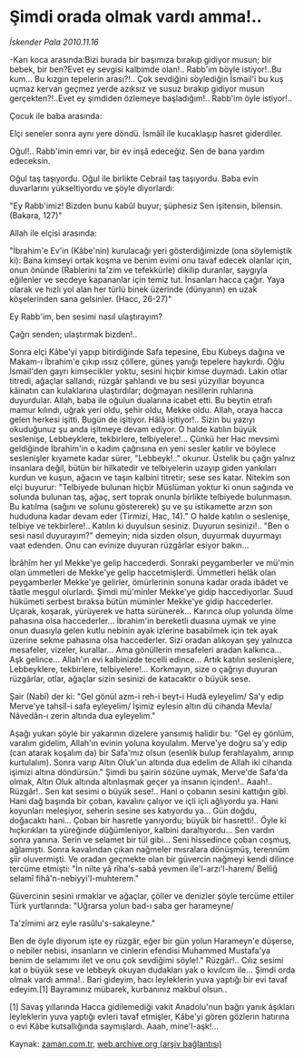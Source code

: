 # Şimdi orada olmak vardı amma!..

*İskender Pala 2010.11.16*

<td class="columnist-detail">
<p>-Karı koca arasında:Bizi burada bir başımıza bırakıp gidiyor musun; bir bebek, bir ben?Evet ey sevgisi kalbimde olan!..  Rabb'im böyle istiyor!..Bu kum... Bu kızgın tepelerin arası?!.. Çok sevdiğini söylediğin İsmail'i bu kuş uçmaz kervan geçmez yerde azıksız ve susuz bırakıp gidiyor musun gerçekten?!..Evet ey şimdiden özlemeye başladığım!.. Rabb'im öyle istiyor!..</p>
<p>
<div id="haberMetinDiv">
<p>Çocuk ile baba arasında:
<p>Elçi seneler sonra aynı yere döndü. İsmâîl ile kucaklaşıp hasret giderdiler.
<p>Oğul!.. Rabb'imin emri var, bir ev inşâ edeceğiz. Sen de bana yardım edeceksin.
<p>Oğul taş taşıyordu. Oğul ile birlikte Cebrail taş taşıyordu. Baba evin duvarlarını yükseltiyordu ve şöyle diyorlardı:
<p>"Ey Rabb'imiz! Bizden bunu kabûl buyur; şüphesiz Sen işitensin, bilensin. (Bakara, 127)"
<p>Allah ile elçisi arasında:
<p>"İbrahim'e Ev'in (Kâbe'nin) kurulacağı yeri gösterdiğimizde (ona söylemiştik ki): Bana kimseyi ortak koşma ve benim evimi onu tavaf edecek olanlar için, onun önünde (Rablerini ta'zim ve tefekkürle) dikilip duranlar, saygıyla eğilenler ve secdeye kapananlar için temiz tut. İnsanları hacca çağır. Yaya olarak ve hızlı yol alan her türlü binek üzerinde (dünyanın) en uzak köşelerinden sana gelsinler. (Hacc, 26-27)"
<p>Ey Rabb'im, ben sesimi nasıl ulaştırayım?
<p>Çağrı senden; ulaştırmak bizden!..
<p>Sonra elçi Kâbe'yi yapıp bitirdiğinde Safa tepesine, Ebu Kubeys dağına ve Makam-ı İbrahim'e çıkıp ıssız çöllere, güneş yanığı tepelere haykırdı. Oğlu İsmail'den gayrı kimsecikler yoktu, sesini hiçbir kimse duymadı. Lakin otlar titredi, ağaçlar sallandı, rüzgâr şahlandı ve bu sesi yüzyıllar boyunca kâinatın can kulaklarına ulaştırdılar; doğmayan nesillerin ruhlarına duyurdular. Allah, baba ile oğulun dualarına icabet etti. Bu beytin etrafı mamur kılındı, uğrak yeri oldu, şehir oldu, Mekke oldu. Allah, oraya hacca gelen herkesi işitti. Bugün de işitiyor. Hâlâ işitiyor!.. Sizin bu yazıyı okuduğunuz şu anda işitmeye devam ediyor. O halde katılın büyük seslenişe, Lebbeyklere, tekbirlere, telbiyelere!... Çünkü her Hac mevsimi geldiğinde İbrahim'in o kadim çağrısına en yeni sesler katılır ve böylece seslenişler kıyamete kadar sürer, "Lebbeyk!.." okunur. Üstelik bu çağrı yalnız insanlara değil, bütün bir hilkatedir ve telbiyelerin uzayıp giden yankıları kurdun ve kuşun, ağacın ve taşın kalbini titretir; sese ses katar. Nitekim son elçi buyurur: "Telbiyede bulunan hiçbir Müslüman yoktur ki onun sağında ve solunda bulunan taş, ağaç, sert toprak onunla birlikte telbiyede bulunmasın. Bu katılma (sağını ve solunu göstererek) şu ve şu istikamette arzın son hududuna kadar devam eder (Tirmizi, Hac, 14)." O halde katılın o seslenişe, telbiye ve tekbirlere!.. Katılın ki duyulsun sesiniz. Duyurun sesinizi!.. "Ben o sesi nasıl duyurayım?" demeyin; nida sizden olsun, duyurmak duyurmayı vaat edenden. Onu can evinize duyuran rüzgârlar esiyor bakın...
<p>İbrâhîm her yıl Mekke'ye gelip haccederdi. Sonraki peygamberler ve mü'min olan ümmetleri de Mekke'ye gelip haccetmişlerdi. Ümmetleri helâk olan peygamberler Mekke'ye gelirler, ömürlerinin sonuna kadar orada ibâdet ve tâatle meşgul olurlardı. Şimdi mü'minler Mekke'ye gidip haccediyorlar. Suud hükümeti serbest bıraksa bütün müminler Mekke'ye gidip haccederler. Uçarak, koşarak, yürüyerek ve hatta sürünerek... Karınca olup yolunda ölme pahasına olsa haccederler... İbrahim'in bereketli duasına uymak ve yine onun duasıyla gelen kutlu nebinin ayak izlerine basabilmek için tek ayak üzerine sekme pahasına olsa haccederler. Sizi oradan alıkoyan şey yalnızca mesafeler, vizeler, kurallar... Ama gönüllerin mesafeleri aradan kalkınca... Aşk gelince... Allah'ın evi kalbinizde tecelli edince... Artık katılın seslenişlere, Lebbeyklere, tekbirlere, telbiyelere!... Korkmayın, size o çağrıyı duyuran rüzgârlar, otlar, ağaçlar sizin sesinizi de katacaktır o büyük sese.
<p>Şair (Nabî) der ki: "Gel gönül azm-i reh-i beyt-i Hudâ eyleyelim/ Sa'y edip Merve'ye tahsîl-i safa eyleyelim/ İşimiz eylesin altın dü cihanda Mevla/ Nâvedân-ı zerin altında dua eyleyelim."
<p>Aşağı yukarı şöyle bir yakarının dizelere yansımış halidir bu: "Gel ey gönlüm, varalım gidelim, Allah'ın evinin yoluna koyulalım. Merve'ye doğru sa'y edip (can atarak koşalım da) bir Safa'mız olsun (esenlik bulup ferahlayalım, arınıp kurtulalım). Sonra varıp Altın Oluk'un altında dua edelim de Allah iki cihanda işimizi altına döndürsün." Şimdi bu şairin sözüne uymak, Merve'de Safa'da olmak, Altın Oluk altında altınlaşmak geçer ya insanın içinden!.. Aaah!.. Rüzgâr!.. Sen kat sesimi o büyük sese!.. Hani o çobanın sesini kattığın gibi. Hani dağ başında bir çoban, kavalını çalıyor ve içli içli ağlıyordu ya. Hani koyunları meleşiyor, seherin sesine ses katıyordu ya... Gün doğdu, doğacaktı hani... Çoban bir hasretle yanıyordu; büyük bir hasretti!.. Öyle ki hıçkırıkları ta yüreğinde düğümleniyor, kalbini daraltıyordu... Sen vardın sonra yanına. Serin ve selamet bir tül gibi... Seni hissedince çoban coşmuş, ağlamıştı. Sonra kavalından çıkan nağmeler mısralara dönüşmüş, terennüm şiir oluvermişti. Ve oradan geçmekte olan bir güvercin nağmeyi kendi dilince tercüme etmişti: "İn nilte yâ rîha's-sabâ yevmen ile'l-arzı'l-harem/ Belliğ selamî fihâ'n-nebiyyi'l-muhterem."
<p>Güvercinin sesini ırmaklar ve ağaçlar, çöller ve denizler şöyle tercüme ettiler Türk yurtlarında: "Uğrarsa yolun bad-ı saba ger harameyne/
<p>Ta'zîmimi arz eyle rasûlu's-sakaleyne."
<p>Ben de öyle diyorum işte ey rüzgâr, eğer bir gün yolun Harameyn'e düşerse, o nebiler nebisi, insanların ve cinlerin efendisi Muhammed Mustafa'ya benim de selamımı ilet ve onu çok sevdiğimi söyle!." Rüzgâr!.. Cılız sesimi kat o büyük sese ve lebbeyk okuyan dudakları yak o kıvılcım ile... Şimdi orda olmak vardı amma!.. Bari gideyim, hacı leyleklerin yuva yaptığı bir evi tavaf edeyim.[1] Bayramınız mübarek, kurbanınız makbul olsun.. 
<p>[1] Savaş yıllarında Hacca gidilemediği vakit Anadolu'nun bağrı yanık âşıkları leyleklerin yuva yaptığı evleri tavaf etmişler, Kâbe'yi gören gözlerin hatırına o evi Kâbe kutsallığında saymışlardı. Aaah, mine'l-aşk!... </p></p></p></p></p></p></p></p></p></p></p></p></p></p></p></p></p></div>
</p>
<a href="http://web.archive.org/web/20110203023535/mailto:i.pala@zaman.com.tr">
</a></td>

Kaynak: [zaman.com.tr](http://zaman.com.tr/yazar.do?yazino=1053430), [web.archive.org (arşiv bağlantısı)](http://web.archive.org/web/20110203023535/http://www.zaman.com.tr:80/yazar.do?yazino=1053430)
